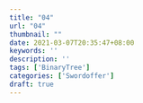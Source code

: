 ```yaml
---
title: "04"
url: "04"
thumbnail: ""
date: 2021-03-07T20:35:47+08:00
keywords: ''
description: ''
tags: ['BinaryTree']
categories: ['Swordoffer']
draft: true
---
```

